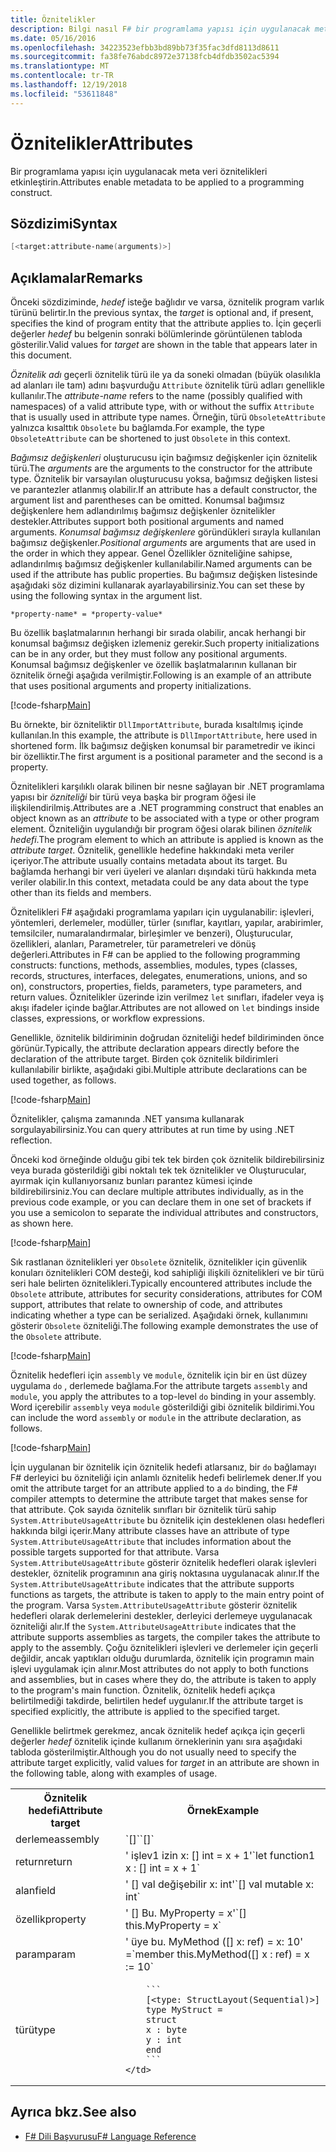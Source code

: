 ```yaml
---
title: Öznitelikler
description: Bilgi nasıl F# bir programlama yapısı için uygulanacak meta veri öznitelikleri etkinleştirin.
ms.date: 05/16/2016
ms.openlocfilehash: 34223523efbb3bd89bb73f35fac3dfd8113d8611
ms.sourcegitcommit: fa38fe76abdc8972e37138fcb4dfdb3502ac5394
ms.translationtype: MT
ms.contentlocale: tr-TR
ms.lasthandoff: 12/19/2018
ms.locfileid: "53611848"
---
```

# <a name="attributes"></a><span data-ttu-id="70b5f-103">Öznitelikler</span><span class="sxs-lookup"><span data-stu-id="70b5f-103">Attributes</span></span>

<span data-ttu-id="70b5f-104">Bir programlama yapısı için uygulanacak meta veri öznitelikleri etkinleştirin.</span><span class="sxs-lookup"><span data-stu-id="70b5f-104">Attributes enable metadata to be applied to a programming construct.</span></span>

## <a name="syntax"></a><span data-ttu-id="70b5f-105">Sözdizimi</span><span class="sxs-lookup"><span data-stu-id="70b5f-105">Syntax</span></span>

```fsharp
[<target:attribute-name(arguments)>]
```

## <a name="remarks"></a><span data-ttu-id="70b5f-106">Açıklamalar</span><span class="sxs-lookup"><span data-stu-id="70b5f-106">Remarks</span></span>

<span data-ttu-id="70b5f-107">Önceki sözdiziminde, *hedef* isteğe bağlıdır ve varsa, öznitelik program varlık türünü belirtir.</span><span class="sxs-lookup"><span data-stu-id="70b5f-107">In the previous syntax, the *target* is optional and, if present, specifies the kind of program entity that the attribute applies to.</span></span> <span data-ttu-id="70b5f-108">İçin geçerli değerler *hedef* bu belgenin sonraki bölümlerinde görüntülenen tabloda gösterilir.</span><span class="sxs-lookup"><span data-stu-id="70b5f-108">Valid values for *target* are shown in the table that appears later in this document.</span></span>

<span data-ttu-id="70b5f-109">*Öznitelik adı* geçerli öznitelik türü ile ya da soneki olmadan (büyük olasılıkla ad alanları ile tam) adını başvurduğu `Attribute` öznitelik türü adları genellikle kullanılır.</span><span class="sxs-lookup"><span data-stu-id="70b5f-109">The *attribute-name* refers to the name (possibly qualified with namespaces) of a valid attribute type, with or without the suffix `Attribute` that is usually used in attribute type names.</span></span> <span data-ttu-id="70b5f-110">Örneğin, türü `ObsoleteAttribute` yalnızca kısalttık `Obsolete` bu bağlamda.</span><span class="sxs-lookup"><span data-stu-id="70b5f-110">For example, the type `ObsoleteAttribute` can be shortened to just `Obsolete` in this context.</span></span>

<span data-ttu-id="70b5f-111">*Bağımsız değişkenleri* oluşturucusu için bağımsız değişkenler için öznitelik türü.</span><span class="sxs-lookup"><span data-stu-id="70b5f-111">The *arguments* are the arguments to the constructor for the attribute type.</span></span> <span data-ttu-id="70b5f-112">Öznitelik bir varsayılan oluşturucusu yoksa, bağımsız değişken listesi ve parantezler atlanmış olabilir.</span><span class="sxs-lookup"><span data-stu-id="70b5f-112">If an attribute has a default constructor, the argument list and parentheses can be omitted.</span></span> <span data-ttu-id="70b5f-113">Konumsal bağımsız değişkenlere hem adlandırılmış bağımsız değişkenler öznitelikler destekler.</span><span class="sxs-lookup"><span data-stu-id="70b5f-113">Attributes support both positional arguments and named arguments.</span></span> <span data-ttu-id="70b5f-114">*Konumsal bağımsız değişkenlere* göründükleri sırayla kullanılan bağımsız değişkenler.</span><span class="sxs-lookup"><span data-stu-id="70b5f-114">*Positional arguments* are arguments that are used in the order in which they appear.</span></span> <span data-ttu-id="70b5f-115">Genel Özellikler özniteliğine sahipse, adlandırılmış bağımsız değişkenler kullanılabilir.</span><span class="sxs-lookup"><span data-stu-id="70b5f-115">Named arguments can be used if the attribute has public properties.</span></span> <span data-ttu-id="70b5f-116">Bu bağımsız değişken listesinde aşağıdaki söz dizimini kullanarak ayarlayabilirsiniz.</span><span class="sxs-lookup"><span data-stu-id="70b5f-116">You can set these by using the following syntax in the argument list.</span></span>

```
*property-name* = *property-value*
```

<span data-ttu-id="70b5f-117">Bu özellik başlatmalarının herhangi bir sırada olabilir, ancak herhangi bir konumsal bağımsız değişken izlemeniz gerekir.</span><span class="sxs-lookup"><span data-stu-id="70b5f-117">Such property initializations can be in any order, but they must follow any positional arguments.</span></span> <span data-ttu-id="70b5f-118">Konumsal bağımsız değişkenler ve özellik başlatmalarının kullanan bir öznitelik örneği aşağıda verilmiştir.</span><span class="sxs-lookup"><span data-stu-id="70b5f-118">Following is an example of an attribute that uses positional arguments and property initializations.</span></span>

[!code-fsharp[Main](../../../samples/snippets/fsharp/lang-ref-2/snippet6202.fs)]

<span data-ttu-id="70b5f-119">Bu örnekte, bir özniteliktir `DllImportAttribute`, burada kısaltılmış içinde kullanılan.</span><span class="sxs-lookup"><span data-stu-id="70b5f-119">In this example, the attribute is `DllImportAttribute`, here used in shortened form.</span></span> <span data-ttu-id="70b5f-120">İlk bağımsız değişken konumsal bir parametredir ve ikinci bir özelliktir.</span><span class="sxs-lookup"><span data-stu-id="70b5f-120">The first argument is a positional parameter and the second is a property.</span></span>

<span data-ttu-id="70b5f-121">Öznitelikleri karşılıklı olarak bilinen bir nesne sağlayan bir .NET programlama yapısı bir *özniteliği* bir türü veya başka bir program öğesi ile ilişkilendirilmiş.</span><span class="sxs-lookup"><span data-stu-id="70b5f-121">Attributes are a .NET programming construct that enables an object known as an *attribute* to be associated with a type or other program element.</span></span> <span data-ttu-id="70b5f-122">Özniteliğin uygulandığı bir program öğesi olarak bilinen *öznitelik hedefi*.</span><span class="sxs-lookup"><span data-stu-id="70b5f-122">The program element to which an attribute is applied is known as the *attribute target*.</span></span> <span data-ttu-id="70b5f-123">Öznitelik, genellikle hedefine hakkındaki meta veriler içeriyor.</span><span class="sxs-lookup"><span data-stu-id="70b5f-123">The attribute usually contains metadata about its target.</span></span> <span data-ttu-id="70b5f-124">Bu bağlamda herhangi bir veri üyeleri ve alanları dışındaki türü hakkında meta veriler olabilir.</span><span class="sxs-lookup"><span data-stu-id="70b5f-124">In this context, metadata could be any data about the type other than its fields and members.</span></span>

<span data-ttu-id="70b5f-125">Öznitelikleri F# aşağıdaki programlama yapıları için uygulanabilir: işlevleri, yöntemleri, derlemeler, modüller, türler (sınıflar, kayıtları, yapılar, arabirimler, temsilciler, numaralandırmalar, birleşimler ve benzeri), Oluşturucular, özellikleri, alanları, Parametreler, tür parametreleri ve dönüş değerleri.</span><span class="sxs-lookup"><span data-stu-id="70b5f-125">Attributes in F# can be applied to the following programming constructs: functions, methods, assemblies, modules, types (classes, records, structures, interfaces, delegates, enumerations, unions, and so on), constructors, properties, fields, parameters, type parameters, and return values.</span></span> <span data-ttu-id="70b5f-126">Öznitelikler üzerinde izin verilmez `let` sınıfları, ifadeler veya iş akışı ifadeler içinde bağlar.</span><span class="sxs-lookup"><span data-stu-id="70b5f-126">Attributes are not allowed on `let` bindings inside classes, expressions, or workflow expressions.</span></span>

<span data-ttu-id="70b5f-127">Genellikle, öznitelik bildiriminin doğrudan özniteliği hedef bildiriminden önce görünür.</span><span class="sxs-lookup"><span data-stu-id="70b5f-127">Typically, the attribute declaration appears directly before the declaration of the attribute target.</span></span> <span data-ttu-id="70b5f-128">Birden çok öznitelik bildirimleri kullanılabilir birlikte, aşağıdaki gibi.</span><span class="sxs-lookup"><span data-stu-id="70b5f-128">Multiple attribute declarations can be used together, as follows.</span></span>

[!code-fsharp[Main](../../../samples/snippets/fsharp/lang-ref-2/snippet6603.fs)]

<span data-ttu-id="70b5f-129">Öznitelikler, çalışma zamanında .NET yansıma kullanarak sorgulayabilirsiniz.</span><span class="sxs-lookup"><span data-stu-id="70b5f-129">You can query attributes at run time by using .NET reflection.</span></span>

<span data-ttu-id="70b5f-130">Önceki kod örneğinde olduğu gibi tek tek birden çok öznitelik bildirebilirsiniz veya burada gösterildiği gibi noktalı tek tek öznitelikler ve Oluşturucular, ayırmak için kullanıyorsanız bunları parantez kümesi içinde bildirebilirsiniz.</span><span class="sxs-lookup"><span data-stu-id="70b5f-130">You can declare multiple attributes individually, as in the previous code example, or you can declare them in one set of brackets if you use a semicolon to separate the individual attributes and constructors, as shown here.</span></span>

[!code-fsharp[Main](../../../samples/snippets/fsharp/lang-ref-2/snippet6604.fs)]

<span data-ttu-id="70b5f-131">Sık rastlanan öznitelikleri yer `Obsolete` öznitelik, öznitelikler için güvenlik konuları öznitelikleri COM desteği, kod sahipliği ilişkili öznitelikleri ve bir türü seri hale belirten öznitelikleri.</span><span class="sxs-lookup"><span data-stu-id="70b5f-131">Typically encountered attributes include the `Obsolete` attribute, attributes for security considerations, attributes for COM support, attributes that relate to ownership of code, and attributes indicating whether a type can be serialized.</span></span> <span data-ttu-id="70b5f-132">Aşağıdaki örnek, kullanımını gösterir `Obsolete` özniteliği.</span><span class="sxs-lookup"><span data-stu-id="70b5f-132">The following example demonstrates the use of the `Obsolete` attribute.</span></span>

[!code-fsharp[Main](../../../samples/snippets/fsharp/lang-ref-2/snippet6605.fs)]

<span data-ttu-id="70b5f-133">Öznitelik hedefleri için `assembly` ve `module`, öznitelik için bir en üst düzey uygulama `do` , derlemede bağlama.</span><span class="sxs-lookup"><span data-stu-id="70b5f-133">For the attribute targets `assembly` and `module`, you apply the attributes to a top-level `do` binding in your assembly.</span></span> <span data-ttu-id="70b5f-134">Word içerebilir `assembly` veya `module` gösterildiği gibi öznitelik bildirimi.</span><span class="sxs-lookup"><span data-stu-id="70b5f-134">You can include the word `assembly` or `module` in the attribute declaration, as follows.</span></span>

[!code-fsharp[Main](../../../samples/snippets/fsharp/lang-ref-2/snippet6606.fs)]

<span data-ttu-id="70b5f-135">İçin uygulanan bir öznitelik için öznitelik hedefi atlarsanız, bir `do` bağlamayı F# derleyici bu özniteliği için anlamlı öznitelik hedefi belirlemek dener.</span><span class="sxs-lookup"><span data-stu-id="70b5f-135">If you omit the attribute target for an attribute applied to a `do` binding, the F# compiler attempts to determine the attribute target that makes sense for that attribute.</span></span> <span data-ttu-id="70b5f-136">Çok sayıda öznitelik sınıfları bir öznitelik türü sahip `System.AttributeUsageAttribute` bu öznitelik için desteklenen olası hedefleri hakkında bilgi içerir.</span><span class="sxs-lookup"><span data-stu-id="70b5f-136">Many attribute classes have an attribute of type `System.AttributeUsageAttribute` that includes information about the possible targets supported for that attribute.</span></span> <span data-ttu-id="70b5f-137">Varsa `System.AttributeUsageAttribute` gösterir öznitelik hedefleri olarak işlevleri destekler, öznitelik programının ana giriş noktasına uygulanacak alınır.</span><span class="sxs-lookup"><span data-stu-id="70b5f-137">If the `System.AttributeUsageAttribute` indicates that the attribute supports functions as targets, the attribute is taken to apply to the main entry point of the program.</span></span> <span data-ttu-id="70b5f-138">Varsa `System.AttributeUsageAttribute` gösterir öznitelik hedefleri olarak derlemelerini destekler, derleyici derlemeye uygulanacak özniteliği alır.</span><span class="sxs-lookup"><span data-stu-id="70b5f-138">If the `System.AttributeUsageAttribute` indicates that the attribute supports assemblies as targets, the compiler takes the attribute to apply to the assembly.</span></span> <span data-ttu-id="70b5f-139">Çoğu öznitelikleri işlevleri ve derlemeler için geçerli değildir, ancak yaptıkları olduğu durumlarda, öznitelik için programın main işlevi uygulamak için alınır.</span><span class="sxs-lookup"><span data-stu-id="70b5f-139">Most attributes do not apply to both functions and assemblies, but in cases where they do, the attribute is taken to apply to the program's main function.</span></span> <span data-ttu-id="70b5f-140">Öznitelik, öznitelik hedefi açıkça belirtilmediği takdirde, belirtilen hedef uygulanır.</span><span class="sxs-lookup"><span data-stu-id="70b5f-140">If the attribute target is specified explicitly, the attribute is applied to the specified target.</span></span>

<span data-ttu-id="70b5f-141">Genellikle belirtmek gerekmez, ancak öznitelik hedef açıkça için geçerli değerler *hedef* öznitelik içinde kullanım örneklerinin yanı sıra aşağıdaki tabloda gösterilmiştir.</span><span class="sxs-lookup"><span data-stu-id="70b5f-141">Although you do not usually need to specify the attribute target explicitly, valid values for *target* in an attribute are shown in the following table, along with examples of usage.</span></span>

<table>
  <tr>
    <th><span data-ttu-id="70b5f-142">Öznitelik hedefi</span><span class="sxs-lookup"><span data-stu-id="70b5f-142">Attribute target</span></span></td>
    <th><span data-ttu-id="70b5f-143">Örnek</span><span class="sxs-lookup"><span data-stu-id="70b5f-143">Example</span></span></td> 
  </tr>
  <tr>
    <td><span data-ttu-id="70b5f-144">derleme</span><span class="sxs-lookup"><span data-stu-id="70b5f-144">assembly</span></span></td>
    <td><span data-ttu-id="70b5f-145">`[<assembly: AssemblyVersionAttribute("1.0.0.0")>]`</span><span class="sxs-lookup"><span data-stu-id="70b5f-145">`[<assembly: AssemblyVersionAttribute("1.0.0.0")>]`</span></span></td> 
  </tr>
  <tr>
    <td><span data-ttu-id="70b5f-146">return</span><span class="sxs-lookup"><span data-stu-id="70b5f-146">return</span></span></td>
    <td><span data-ttu-id="70b5f-147">' işlev1 izin x: [<return: Obsolete>] int = x + 1'</span><span class="sxs-lookup"><span data-stu-id="70b5f-147">`let function1 x : [<return: Obsolete>] int = x + 1`</span></span></td> 
  </tr>
  <tr>
    <td><span data-ttu-id="70b5f-148">alan</span><span class="sxs-lookup"><span data-stu-id="70b5f-148">field</span></span></td>
    <td><span data-ttu-id="70b5f-149">' [<field: DefaultValue>] val değişebilir x: int'</span><span class="sxs-lookup"><span data-stu-id="70b5f-149">`[<field: DefaultValue>] val mutable x: int`</span></span></td> 
  </tr>
  <tr>
    <td><span data-ttu-id="70b5f-150">özellik</span><span class="sxs-lookup"><span data-stu-id="70b5f-150">property</span></span></td>
    <td><span data-ttu-id="70b5f-151">' [<property: Obsolete>] Bu. MyProperty = x'</span><span class="sxs-lookup"><span data-stu-id="70b5f-151">`[<property: Obsolete>] this.MyProperty = x`</span></span></td> 
  </tr>
  <tr>
    <td><span data-ttu-id="70b5f-152">param</span><span class="sxs-lookup"><span data-stu-id="70b5f-152">param</span></span></td>
    <td><span data-ttu-id="70b5f-153">' üye bu. MyMethod ([<param: Out>] x: ref<int>) = x: 10' =</span><span class="sxs-lookup"><span data-stu-id="70b5f-153">`member this.MyMethod([<param: Out>] x : ref<int>) = x := 10`</span></span></td> 
  </tr>
  <tr>
    <td><span data-ttu-id="70b5f-154">türü</span><span class="sxs-lookup"><span data-stu-id="70b5f-154">type</span></span></td>
    <td>

        ```
        [<type: StructLayout(Sequential)>] 
        type MyStruct = 
        struct 
        x : byte
        y : int
        end
        ```
    </td> 
  </tr>
</table>

## <a name="see-also"></a><span data-ttu-id="70b5f-155">Ayrıca bkz.</span><span class="sxs-lookup"><span data-stu-id="70b5f-155">See also</span></span>

- [<span data-ttu-id="70b5f-156">F# Dili Başvurusu</span><span class="sxs-lookup"><span data-stu-id="70b5f-156">F# Language Reference</span></span>](index.md)